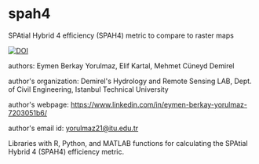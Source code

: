 # spah4
SPAtial Hybrid 4 efficiency (SPAH4) metric to compare to raster maps

[![DOI](https://zenodo.org/badge/831004276.svg)](https://zenodo.org/doi/10.5281/zenodo.12784406)

authors:                 Eymen Berkay Yorulmaz, Elif Kartal, Mehmet Cüneyd Demirel

author's organization:   Demirel's Hydrology and Remote Sensing LAB, Dept. of Civil Engineering, Istanbul Technical University

author's webpage:        https://www.linkedin.com/in/eymen-berkay-yorulmaz-7203051b6/

author's email id:       yorulmaz21@itu.edu.tr

Libraries with R, Python, and MATLAB functions for calculating the SPAtial Hybrid 4 (SPAH4) efficiency metric.
